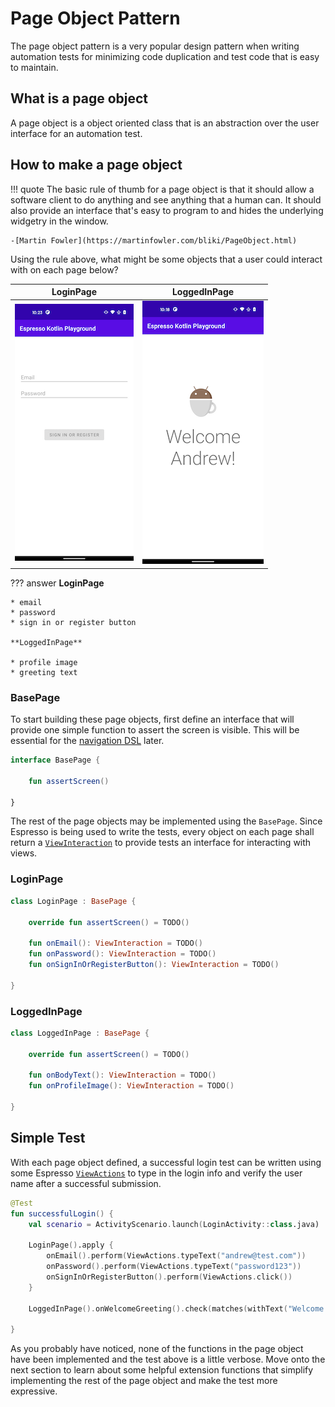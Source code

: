 # Page Object Pattern

The page object pattern is a very popular design pattern when writing automation tests for minimizing code duplication and test code that is easy to maintain. 

## What is a page object

A page object is a object oriented class that is an abstraction over the user interface for an automation test. 

## How to make a page object

!!! quote
    The basic rule of thumb for a page object is that it should allow a software client to do anything and see anything that a human can. It should also provide an interface that's easy to program to and hides the underlying widgetry in the window.

    -[Martin Fowler](https://martinfowler.com/bliki/PageObject.html)

Using the rule above, what might be some objects that a user could interact with on each page below? 

| LoginPage | LoggedInPage |
| ---------- | ------------ |
| ![](img/login-page.png) | ![](img/logged-in-page.png) |

??? answer
    **LoginPage**

    * email 
    * password
    * sign in or register button

    **LoggedInPage**
    
    * profile image
    * greeting text

### BasePage

To start building these page objects, first define an interface that will provide one simple function to assert the screen is visible. This will be essential for the [navigation DSL](https://plusmobileapps.com/espresso-kotlin-playground/navigation-dsl/) later. 

```kotlin
interface BasePage {

    fun assertScreen()

}
```

The rest of the page objects may be implemented using the `BasePage`. Since Espresso is being used to write the tests, every object on each page shall return a [`ViewInteraction`](https://developer.android.com/reference/androidx/test/espresso/ViewInteraction) to provide tests an interface for interacting with views.  

### LoginPage

```kotlin
class LoginPage : BasePage {

    override fun assertScreen() = TODO()

    fun onEmail(): ViewInteraction = TODO()
    fun onPassword(): ViewInteraction = TODO()
    fun onSignInOrRegisterButton(): ViewInteraction = TODO()

}
```

### LoggedInPage

```kotlin
class LoggedInPage : BasePage {

    override fun assertScreen() = TODO()

    fun onBodyText(): ViewInteraction = TODO()
    fun onProfileImage(): ViewInteraction = TODO()
    
}
```

## Simple Test

With each page object defined, a successful login test can be written using some Espresso [`ViewActions`](https://developer.android.com/reference/androidx/test/espresso/action/ViewActions) to type in the login info and verify the user name after a successful submission. 

```kotlin
@Test 
fun successfulLogin() {
    val scenario = ActivityScenario.launch(LoginActivity::class.java)

    LoginPage().apply {
        onEmail().perform(ViewActions.typeText("andrew@test.com"))
        onPassword().perform(ViewActions.typeText("password123"))
        onSignInOrRegisterButton().perform(ViewActions.click())
    }

    LoggedInPage().onWelcomeGreeting().check(matches(withText("Welcome Andrew!")))

}
```

As you probably have noticed, none of the functions in the page object have been implemented and the test above is a little verbose. Move onto the next section to learn about some helpful extension functions that simplify implementing the rest of the page object and make the test more expressive. 